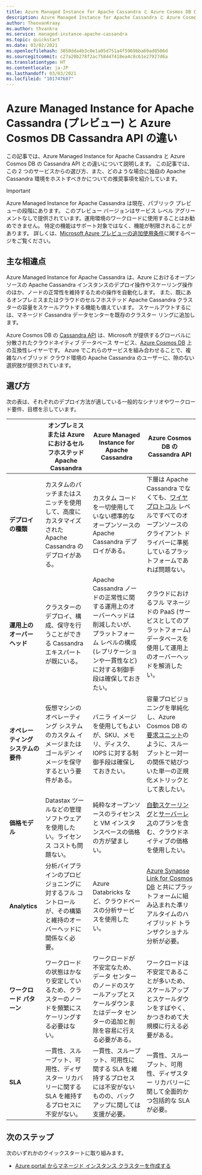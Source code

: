 ```yaml
---
title: Azure Managed Instance for Apache Cassandra と Azure Cosmos DB Cassandra API の違い
description: Azure Managed Instance for Apache Cassandra と Azure Cosmos DB の Cassandra API との違いについて説明します。 また、それぞれのサービスの利点と選択すべき場面についても説明します。
author: TheovanKraay
ms.author: thvankra
ms.service: managed-instance-apache-cassandra
ms.topic: quickstart
ms.date: 03/02/2021
ms.openlocfilehash: 3050dda4b3c0e1a05d751a4f5969bba69ad0506d
ms.sourcegitcommit: c27a20b278f2ac758447418ea4c8c61e27927d6a
ms.translationtype: HT
ms.contentlocale: ja-JP
ms.lasthandoff: 03/03/2021
ms.locfileid: "101747687"
---
```

# <a name="differences-between-azure-managed-instance-for-apache-cassandra-preview-and-azure-cosmos-db-cassandra-api"></a>Azure Managed Instance for Apache Cassandra (プレビュー) と Azure Cosmos DB Cassandra API の違い 

この記事では、Azure Managed Instance for Apache Cassandra と Azure Cosmos DB の Cassandra API との違いについて説明します。 この記事では、この 2 つのサービスからの選び方、また、どのような場合に独自の Apache Cassandra 環境をホストすべきかについての推奨事項を紹介しています。

> [!IMPORTANT]
> Azure Managed Instance for Apache Cassandra は現在、パブリック プレビューの段階にあります。
> このプレビュー バージョンはサービス レベル アグリーメントなしで提供されています。運用環境のワークロードに使用することはお勧めできません。 特定の機能はサポート対象ではなく、機能が制限されることがあります。
> 詳しくは、[Microsoft Azure プレビューの追加使用条件](https://azure.microsoft.com/support/legal/preview-supplemental-terms/)に関するページをご覧ください。

## <a name="key-differences"></a>主な相違点

Azure Managed Instance for Apache Cassandra は、Azure におけるオープンソースの Apache Cassandra インスタンスのデプロイ操作やスケーリング操作のほか、ノードの正常性を維持するための操作を自動化します。 また、既にあるオンプレミスまたはクラウドのセルフホステッド Apache Cassandra クラスターの容量をスケールアウトする機能も備えています。 スケールアウトするには、マネージド Cassandra データセンターを既存のクラスター リングに追加します。

Azure Cosmos DB の [Cassandra API](../cosmos-db/cassandra-introduction.md) は、Microsoft が提供するグローバルに分散されたクラウドネイティブ データベース サービス、[Azure Cosmos DB](../cosmos-db/index.yml) 上の互換性レイヤーです。 Azure でこれらのサービスを組み合わせることで、複雑なハイブリッド クラウド環境の Apache Cassandra のユーザーに、隙のない選択肢が提供されています。

## <a name="how-to-choose"></a>選び方

次の表は、それぞれのデプロイ方法が適している一般的なシナリオやワークロード要件、目標を示しています。

| |オンプレミスまたは Azure におけるセルフホステッド Apache Cassandra | Azure Managed Instance for Apache Cassandra | Azure Cosmos DB の Cassandra API |
|---------|---------|---------|---------|
|**デプロイの種類**| カスタムのパッチまたはスニッチを使用して、高度にカスタマイズされた Apache Cassandra のデプロイがある。 | カスタム コードを一切使用していない標準的なオープンソースの Apache Cassandra デプロイがある。 | 下層は Apache Cassandra でなくても、[ワイヤ プロトコル](../cosmos-db/cassandra-support.md) レベルですべてのオープンソースのクライアント ドライバーに準拠しているプラットフォームであれば問題ない。 |
| **運用上のオーバーヘッド**| クラスターのデプロイ、構成、保守を行うことができる Cassandra エキスパートが既にいる。  | Apache Cassandra ノードの正常性に関する運用上のオーバーヘッドは削減したいが、プラットフォーム レベルの構成 (レプリケーションや一貫性など) に対する制御手段は確保しておきたい。 | クラウドにおけるフル マネージドの PaaS (サービスとしてのプラットフォーム) データベースを使用して運用上のオーバーヘッドを解消したい。 |
| **オペレーティング システムの要件**| 仮想マシンのオペレーティング システムのカスタム イメージまたはゴールデン イメージを保守するという要件がある。 | バニラ イメージを使用してもよいが、SKU、メモリ、ディスク、IOPS に対する制御手段は確保しておきたい。 | 容量プロビジョニングを単純化し、Azure Cosmos DB の[要求ユニット](../cosmos-db/request-units.md)のように、スループットと一対一の関係で結びついた単一の正規化メトリックとして表したい。 |
| **価格モデル**| Datastax ツールなどの管理ソフトウェアを使用したい。ライセンス コストも問題ない。 | 純粋なオープンソースのライセンスと VM インスタンスベースの価格の方が望ましい。 | [自動スケーリング](../cosmos-db/manage-scale-cassandra.md#use-autoscale)と[サーバーレス](../cosmos-db/serverless.md)のプランを含む、クラウドネイティブの価格を使用したい。 |
| **Analytics**| 分析パイプラインのプロビジョニングに対するフル コントロールが、その構築と維持のオーバーヘッドに関係なく必要。 | Azure Databricks など、クラウドベースの分析サービスを使用したい。 | [Azure Synapse Link for Cosmos DB](../cosmos-db/synapse-link.md) と共にプラットフォームに組み込まれた凖リアルタイムのハイブリッド トランザクショナル分析が必要。 |
| **ワークロード パターン**| ワークロードの状態はかなり安定しているため、クラスターのノードを頻繁にスケーリングする必要はない。 | ワークロードが不安定なため、データ センターのノードのスケールアップとスケールダウンまたはデータ センターの追加と削除を容易に行える必要がある。 | ワークロードは不安定であることが多いため、スケールアップとスケールダウンをすばやく、かつきわめて大規模に行える必要がある。 |
| **SLA**| 一貫性、スループット、可用性、ディザスター リカバリーに関する SLA を維持するプロセスに不安がない。 | 一貫性、スループット、可用性に関する SLA を維持するプロセスには不安がないものの、バックアップに関しては支援が必要。 | 一貫性、スループット、可用性、ディザスター リカバリーに関して全面的かつ包括的な SLA が必要。 |

## <a name="next-steps"></a>次のステップ

次のいずれかのクイックスタートに取り組みます。

* [Azure portal からマネージド インスタンス クラスターを作成する](create-cluster-portal.md)